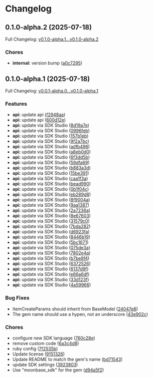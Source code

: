 # Changelog

## 0.1.0-alpha.2 (2025-07-18)

Full Changelog: [v0.1.0-alpha.1...v0.1.0-alpha.2](https://github.com/moonbaseai/moonbase-sdk-ruby/compare/v0.1.0-alpha.1...v0.1.0-alpha.2)

### Chores

* **internal:** version bump ([a0c7295](https://github.com/moonbaseai/moonbase-sdk-ruby/commit/a0c7295af7e0e78d77bc45b2a816a662a127089f))

## 0.1.0-alpha.1 (2025-07-18)

Full Changelog: [v0.0.1-alpha.0...v0.1.0-alpha.1](https://github.com/moonbaseai/moonbase-sdk-ruby/compare/v0.0.1-alpha.0...v0.1.0-alpha.1)

### Features

* **api:** update api ([f2948aa](https://github.com/moonbaseai/moonbase-sdk-ruby/commit/f2948aab4fb4ffd7124aa0487c94242378503ce7))
* **api:** update api ([600d12e](https://github.com/moonbaseai/moonbase-sdk-ruby/commit/600d12e5dd413197b09185f68e90dcd1640af36a))
* **api:** update via SDK Studio ([8d19a7e](https://github.com/moonbaseai/moonbase-sdk-ruby/commit/8d19a7e33f50d255ac83920aef5c56ec7fd2c75e))
* **api:** update via SDK Studio ([0996feb](https://github.com/moonbaseai/moonbase-sdk-ruby/commit/0996febdf53664c58b8d002976d9fd9ef4ecfbf3))
* **api:** update via SDK Studio ([157b1eb](https://github.com/moonbaseai/moonbase-sdk-ruby/commit/157b1ebbfbbce7c7c30d6a556e94654207fffb51))
* **api:** update via SDK Studio ([9f2a7bc](https://github.com/moonbaseai/moonbase-sdk-ruby/commit/9f2a7bcb146f65c4e8f01b19bf46904455260eb9))
* **api:** update via SDK Studio ([adfb496](https://github.com/moonbaseai/moonbase-sdk-ruby/commit/adfb496f70ffce968570156713901c1372f30c42))
* **api:** update via SDK Studio ([a8eb0d0](https://github.com/moonbaseai/moonbase-sdk-ruby/commit/a8eb0d03686341d3151f503147ecd0f3eb99ab6a))
* **api:** update via SDK Studio ([6f3dd5b](https://github.com/moonbaseai/moonbase-sdk-ruby/commit/6f3dd5bb3f91a28ddaf386e2b5ba70b67be90871))
* **api:** update via SDK Studio ([59dfa69](https://github.com/moonbaseai/moonbase-sdk-ruby/commit/59dfa69a48053881c7b212e4b8e1060e5ad2e0e2))
* **api:** update via SDK Studio ([b883a3d](https://github.com/moonbaseai/moonbase-sdk-ruby/commit/b883a3d5da73c546d4abd1cf14797f1b89ce4001))
* **api:** update via SDK Studio ([15be391](https://github.com/moonbaseai/moonbase-sdk-ruby/commit/15be39126ae379ca26243574558a9dce824e1a9a))
* **api:** update via SDK Studio ([caa1f3a](https://github.com/moonbaseai/moonbase-sdk-ruby/commit/caa1f3a6e2cc78aa54bddec429e67f17dd569884))
* **api:** update via SDK Studio ([bead990](https://github.com/moonbaseai/moonbase-sdk-ruby/commit/bead990304a44be95d1cb2e31d14cabc08b6f194))
* **api:** update via SDK Studio ([0b1f04c](https://github.com/moonbaseai/moonbase-sdk-ruby/commit/0b1f04cd8fe0fc6c79b0a76f368fab170fa775a6))
* **api:** update via SDK Studio ([eb289d8](https://github.com/moonbaseai/moonbase-sdk-ruby/commit/eb289d884d8d94ededc2744329c57b0458c1f9f3))
* **api:** update via SDK Studio ([8f9004a](https://github.com/moonbaseai/moonbase-sdk-ruby/commit/8f9004abab6ce46ed31abceabd3adb2b20cff53c))
* **api:** update via SDK Studio ([9aa1387](https://github.com/moonbaseai/moonbase-sdk-ruby/commit/9aa1387e631666cb1a6392a6d767e0847f7112b1))
* **api:** update via SDK Studio ([2a7236a](https://github.com/moonbaseai/moonbase-sdk-ruby/commit/2a7236ab86afd325477d4f4a81eb4e4db4c7074d))
* **api:** update via SDK Studio ([8e67603](https://github.com/moonbaseai/moonbase-sdk-ruby/commit/8e67603df70b6abcbc03dd798445312630e688ae))
* **api:** update via SDK Studio ([31579c0](https://github.com/moonbaseai/moonbase-sdk-ruby/commit/31579c02dc830238347e976882f8a6c094068450))
* **api:** update via SDK Studio ([7bda282](https://github.com/moonbaseai/moonbase-sdk-ruby/commit/7bda282a2225d7330f05dc4a760ae1c36ba139ea))
* **api:** update via SDK Studio ([d6923fa](https://github.com/moonbaseai/moonbase-sdk-ruby/commit/d6923fa5ad86b63ce4be6f01a670ca94af8de041))
* **api:** update via SDK Studio ([8446b19](https://github.com/moonbaseai/moonbase-sdk-ruby/commit/8446b19b26bf6bffa651010c282a31621641a96f))
* **api:** update via SDK Studio ([5bc1671](https://github.com/moonbaseai/moonbase-sdk-ruby/commit/5bc1671a88fb273605d64b2371e12ee07d6fa0aa))
* **api:** update via SDK Studio ([075de3a](https://github.com/moonbaseai/moonbase-sdk-ruby/commit/075de3a72e617078cda5b485b2f206f430280563))
* **api:** update via SDK Studio ([7802e4a](https://github.com/moonbaseai/moonbase-sdk-ruby/commit/7802e4a0662990f04ad77f4e66efb4d1f076da11))
* **api:** update via SDK Studio ([b7be8f4](https://github.com/moonbaseai/moonbase-sdk-ruby/commit/b7be8f4c0ed3e45546d223a89878ff9c52524ebb))
* **api:** update via SDK Studio ([6372526](https://github.com/moonbaseai/moonbase-sdk-ruby/commit/637252659fc42f12898340988c88e25badf8097d))
* **api:** update via SDK Studio ([6137d9f](https://github.com/moonbaseai/moonbase-sdk-ruby/commit/6137d9fabe87318dd6801c1b2034c068c1f52457))
* **api:** update via SDK Studio ([e66a6df](https://github.com/moonbaseai/moonbase-sdk-ruby/commit/e66a6df076047ea933f9b52d52ea22a2d8aed6f0))
* **api:** update via SDK Studio ([33d123f](https://github.com/moonbaseai/moonbase-sdk-ruby/commit/33d123f264a525f9a5d3b3d612f35c740e9ec6ab))
* **api:** update via SDK Studio ([4a59966](https://github.com/moonbaseai/moonbase-sdk-ruby/commit/4a5996675baab3cb60e93e6222e24c33fc8a410d))


### Bug Fixes

* ItemCreateParams should inherit from BaseModel ([24047e8](https://github.com/moonbaseai/moonbase-sdk-ruby/commit/24047e844974937e7f0af8dc83c93b1731681518))
* The gem name should use a hypen, not an underscore ([43e902c](https://github.com/moonbaseai/moonbase-sdk-ruby/commit/43e902c5259ff5564d473b7524b868c67381d03b))


### Chores

* configure new SDK language ([760c28e](https://github.com/moonbaseai/moonbase-sdk-ruby/commit/760c28ef10b8a3f9b368e199ed72125ac5af9e27))
* remove custom code ([6a3c4d8](https://github.com/moonbaseai/moonbase-sdk-ruby/commit/6a3c4d80bacda50c85fc1ef95980ad0f36db8ad0))
* ruby config ([7f2535b](https://github.com/moonbaseai/moonbase-sdk-ruby/commit/7f2535b2ead23e2f20bb4bad55333a8a3a9c6411))
* Update license ([9151326](https://github.com/moonbaseai/moonbase-sdk-ruby/commit/9151326b8f511f770271491dc5744da7b3173b83))
* Update README to match the gem's name ([bd71543](https://github.com/moonbaseai/moonbase-sdk-ruby/commit/bd7154362af6e8e574f579369ce821d9e2b743ba))
* update SDK settings ([3923803](https://github.com/moonbaseai/moonbase-sdk-ruby/commit/3923803ee8feda3194fbf546a4ca8a55283357d6))
* Use "moonbase_sdk" for the gem ([d94a5f2](https://github.com/moonbaseai/moonbase-sdk-ruby/commit/d94a5f2b7654cc58becfeb8ec90ab0e67e7ec92b))

